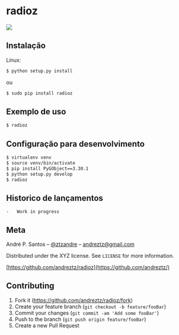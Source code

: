 # radioz

![](header.png)

## Instalação

Linux:

```sh
$ python setup.py install
```

ou

```sh
$ sudo pip install radioz
```

## Exemplo de uso

```sh
$ radioz
```

## Configuração para desenvolvimento

```sh
$ virtualenv venv
$ source venv/bin/activate
$ pip install PyGObject==3.30.1
$ python setup.py develop
$ radioz
```

## Historico de lançamentos

    -   Work in progress

## Meta

André P. Santos – [@ztzandre](https://twitter.com/ztzandre) – andreztz@gmail.com

Distributed under the XYZ license. See `LICENSE` for more information.

[https://github.com/andreztz/radioz](https://github.com/andreztz/)

## Contributing

1. Fork it (<https://github.com/andreztz/radioz/fork>)
2. Create your feature branch (`git checkout -b feature/fooBar`)
3. Commit your changes (`git commit -am 'Add some fooBar'`)
4. Push to the branch (`git push origin feature/fooBar`)
5. Create a new Pull Request
